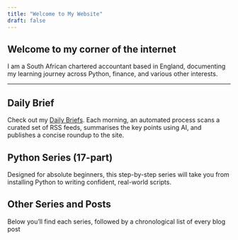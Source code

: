 ```yaml
---
title: "Welcome to My Website"
draft: false
---
```


## Welcome to my corner of the internet

I am a South African chartered accountant based in England, documenting my learning journey across Python, finance, and various other interests. 

---

## Daily Brief

Check out my [Daily Briefs](/briefs/). Each morning, an automated process scans a curated set of RSS feeds, summarises the key points using AI, and publishes a concise roundup to the site.

## Python Series (17-part)

Designed for absolute beginners, this step-by-step series will take you from installing Python to writing confident, real-world scripts.  

## Other Series and Posts

Below you’ll find each series, followed by a chronological list of every blog post